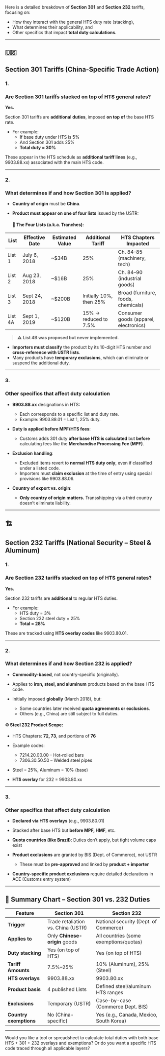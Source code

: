Here is a detailed breakdown of **Section 301** and **Section 232** tariffs, focusing on:

- How they interact with the general HTS duty rate (stacking),
- What determines their applicability, and
- Other specifics that impact **total duty calculations**.

---

## **🇺🇸**

## **Section 301 Tariffs (China-Specific Trade Action)**

### **1.**

### **Are Section 301 tariffs stacked on top of HTS general rates?**

**Yes.**

Section 301 tariffs are **additional duties**, imposed **on top of** the base HTS rate.

- For example:
  - If base duty under HTS is 5%
  - And Section 301 adds 25%
  - **Total duty = 30%**

These appear in the HTS schedule as **additional tariff lines** (e.g., 9903.88.xx) associated with the main HTS code.

---

### **2.**

### **What determines if and how Section 301 is applied?**

- **Country of origin** must be **China**.

- **Product must appear on one of four lists** issued by the USTR:

  #### **🔹 The Four Lists (a.k.a. Tranches):**

| **List** | **Effective Date** | **Estimated Value** | **Additional Tariff**   | **HTS Chapters Impacted**             |
| -------- | ------------------ | ------------------- | ----------------------- | ------------------------------------- |
| List 1   | July 6, 2018       | ~$34B               | 25%                     | Ch. 84–85 (machinery, tech)           |
| List 2   | Aug 23, 2018       | ~$16B               | 25%                     | Ch. 84–90 (industrial goods)          |
| List 3   | Sept 24, 2018      | ~$200B              | Initially 10%, then 25% | Broad (furniture, foods, chemicals)   |
| List 4A  | Sept 1, 2019       | ~$120B              | 15% → reduced to 7.5%   | Consumer goods (apparel, electronics) |

> ⚠️ **List 4B was proposed but never implemented.**

- **Importers must classify** the product by its 10-digit HTS number and **cross-reference with USTR lists**.
- Many products have **temporary exclusions**, which can eliminate or suspend the additional duty.

---

### **3.**

### **Other specifics that affect duty calculation**

- **9903.88.xx** designations in HTS:
  - Each corresponds to a specific list and duty rate.
  - Example: 9903.88.01 = List 1, 25% duty.

- **Duty is applied before MPF/HTS fees**:
  - Customs adds 301 duty **after base HTS is calculated** but **before** calculating fees like the **Merchandise Processing Fee (MPF)**.

- **Exclusion handling**:
  - Excluded items revert to **normal HTS duty only**, even if classified under a listed code.
  - Importers must **claim exclusion** at the time of entry using special provisions like 9903.88.06.

- **Country of export vs. origin**:
  - **Only country of origin matters.** Transshipping via a third country doesn’t eliminate liability.

---

## **🏗️**

## **Section 232 Tariffs (National Security – Steel & Aluminum)**

### **1.**

### **Are Section 232 tariffs stacked on top of HTS general rates?**

**Yes.**

Section 232 tariffs are **additional** to regular HTS duties.

- For example:
  - HTS duty = 3%
  - Section 232 steel duty = 25%
  - **Total = 28%**

These are tracked using **HTS overlay codes** like 9903.80.01.

---

### **2.**

### **What determines if and how Section 232 is applied?**

- **Commodity-based**, not country-specific (originally).

- Applies to **iron, steel, and aluminum** products based on the base HTS code.

- Initially imposed **globally** (March 2018), but:
  - Some countries later received **quota agreements or exclusions**.
  - Others (e.g., China) are still subject to full duties.

#### **⚙️ Steel 232 Product Scope:**

- HTS Chapters: **72, 73**, and portions of **76**

- Example codes:
  - 7214.20.00.00 – Hot-rolled bars
  - 7306.30.50.50 – Welded steel pipes

- Steel = 25%, Aluminum = 10% (base)

- **HTS overlay** for 232 = 9903.80.xx

---

### **3.**

### **Other specifics that affect duty calculation**

- **Declared via HTS overlays** (e.g., 9903.80.01)

- Stacked after base HTS but **before MPF, HMF**, etc.

- **Quota countries (like Brazil)**: Duties don’t apply, but tight volume caps exist

- **Product exclusions** are granted by BIS (Dept. of Commerce), not USTR
  - These must be **pre-approved** and linked by **product + importer**

- **Country-specific product exclusions** require detailed declarations in ACE (Customs entry system)

---

## **📌 Summary Chart – Section 301 vs. 232 Duties**

| **Feature**            | **Section 301**                    | **Section 232**                         |
| ---------------------- | ---------------------------------- | --------------------------------------- |
| **Trigger**            | Trade retaliation vs. China (USTR) | National security (Dept. of Commerce)   |
| **Applies to**         | Only **Chinese-origin** goods      | All countries (some exemptions/quotas)  |
| **Duty stacking**      | Yes (on top of HTS)                | Yes (on top of HTS)                     |
| **Tariff Amounts**     | 7.5%–25%                           | 10% (Aluminum), 25% (Steel)             |
| **HTS overlays**       | 9903.88.xx                         | 9903.80.xx                              |
| **Product basis**      | 4 published Lists                  | Defined steel/aluminum HTS ranges       |
| **Exclusions**         | Temporary (USTR)                   | Case-by-case (Commerce Dept. BIS)       |
| **Country exemptions** | No (China-specific)                | Yes (e.g., Canada, Mexico, South Korea) |

---

Would you like a tool or spreadsheet to calculate total duties with both base HTS + 301 + 232 overlays and exemptions? Or do you want a specific HTS code traced through all applicable layers?

